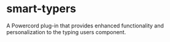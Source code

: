 # smart-typers
A Powercord plug-in that provides enhanced functionality and personalization to the typing users component.
